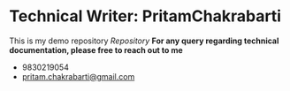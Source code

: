 # Technical Writer: PritamChakrabarti
This is my demo repository _Repository_
**For any query regarding technical documentation, please free to reach out to me**
- 9830219054
- pritam.chakrabarti@gmail.com
